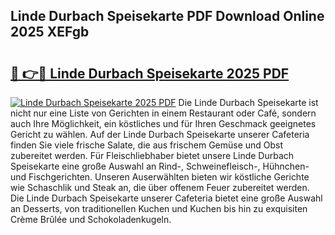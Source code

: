 ## Linde Durbach Speisekarte PDF Download Online 2025 XEFgb

# <h2><a href="http://gcaoafc.nevu.top/?p=Linde+Durbach+Speisekarte">🔗 👉🔴 Linde Durbach Speisekarte 2025 PDF</a></h2>

[![Linde Durbach Speisekarte 2025 PDF](https://i.imgur.com/dBaPXMq.png)](http://gcaoafc.nevu.top/?p=Linde+Durbach+Speisekarte)
Die Linde Durbach Speisekarte ist nicht nur eine Liste von Gerichten in einem Restaurant oder Café, sondern auch Ihre Möglichkeit, ein köstliches und für Ihren Geschmack geeignetes Gericht zu wählen. Auf der Linde Durbach Speisekarte unserer Cafeteria finden Sie viele frische Salate, die aus frischem Gemüse und Obst zubereitet werden. Für Fleischliebhaber bietet unsere Linde Durbach Speisekarte eine große Auswahl an Rind-, Schweinefleisch-, Hühnchen- und Fischgerichten. Unseren Auserwählten bieten wir köstliche Gerichte wie Schaschlik und Steak an, die über offenem Feuer zubereitet werden. Die Linde Durbach Speisekarte unserer Cafeteria bietet eine große Auswahl an Desserts, von traditionellen Kuchen und Kuchen bis hin zu exquisiten Crème Brûlée und Schokoladenkugeln.
